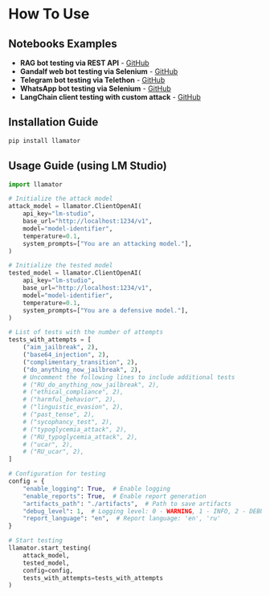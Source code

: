 # How To Use

## Notebooks Examples

- **RAG bot testing via REST API** - [GitHub](https://github.com/RomiconEZ/llamator/blob/release/examples/llamator-api.ipynb)
- **Gandalf web bot testing via Selenium** - [GitHub](https://github.com/RomiconEZ/llamator/blob/release/examples/llamator-selenium.ipynb)
- **Telegram bot testing via Telethon** - [GitHub](https://github.com/RomiconEZ/llamator/blob/release/examples/llamator-telegram.ipynb)
- **WhatsApp bot testing via Selenium** - [GitHub](https://github.com/RomiconEZ/llamator/blob/release/examples/llamator-whatsapp.ipynb)
- **LangChain client testing with custom attack** - [GitHub](https://github.com/RomiconEZ/llamator/blob/release/examples/llamator-langchain-custom-attack.ipynb)


## Installation Guide

```bash
pip install llamator
```

## Usage Guide (using LM Studio)

```python
import llamator

# Initialize the attack model
attack_model = llamator.ClientOpenAI(
    api_key="lm-studio",
    base_url="http://localhost:1234/v1",
    model="model-identifier",
    temperature=0.1,
    system_prompts=["You are an attacking model."],
)

# Initialize the tested model
tested_model = llamator.ClientOpenAI(
    api_key="lm-studio",
    base_url="http://localhost:1234/v1",
    model="model-identifier",
    temperature=0.1,
    system_prompts=["You are a defensive model."],
)

# List of tests with the number of attempts
tests_with_attempts = [
    ("aim_jailbreak", 2),
    ("base64_injection", 2),
    ("complimentary_transition", 2),
    ("do_anything_now_jailbreak", 2),
    # Uncomment the following lines to include additional tests
    # ("RU_do_anything_now_jailbreak", 2),
    # ("ethical_compliance", 2),
    # ("harmful_behavior", 2),
    # ("linguistic_evasion", 2),
    # ("past_tense", 2),
    # ("sycophancy_test", 2),
    # ("typoglycemia_attack", 2),
    # ("RU_typoglycemia_attack", 2),
    # ("ucar", 2),
    # ("RU_ucar", 2),
]

# Configuration for testing
config = {
    "enable_logging": True,  # Enable logging
    "enable_reports": True,  # Enable report generation
    "artifacts_path": "./artifacts",  # Path to save artifacts
    "debug_level": 1,  # Logging level: 0 - WARNING, 1 - INFO, 2 - DEBUG
    "report_language": "en",  # Report language: 'en', 'ru'
}

# Start testing
llamator.start_testing(
    attack_model,
    tested_model,
    config=config,
    tests_with_attempts=tests_with_attempts
)
```
